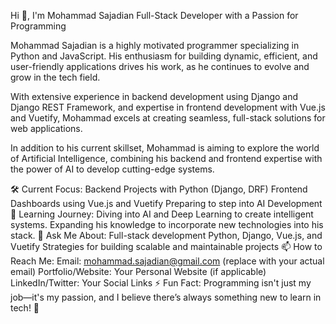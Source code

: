 Hi 👋, I'm Mohammad Sajadian
Full-Stack Developer with a Passion for Programming

Mohammad Sajadian is a highly motivated programmer specializing in Python and JavaScript. His enthusiasm for building dynamic, efficient, and user-friendly applications drives his work, as he continues to evolve and grow in the tech field.

With extensive experience in backend development using Django and Django REST Framework, and expertise in frontend development with Vue.js and Vuetify, Mohammad excels at creating seamless, full-stack solutions for web applications.

In addition to his current skillset, Mohammad is aiming to explore the world of Artificial Intelligence, combining his backend and frontend expertise with the power of AI to develop cutting-edge systems.

🛠️ Current Focus:
Backend Projects with Python (Django, DRF)
Frontend Dashboards using Vue.js and Vuetify
Preparing to step into AI Development
🌱 Learning Journey:
Diving into AI and Deep Learning to create intelligent systems.
Expanding his knowledge to incorporate new technologies into his stack.
💬 Ask Me About:
Full-stack development
Python, Django, Vue.js, and Vuetify
Strategies for building scalable and maintainable projects
📫 How to Reach Me:
Email: mohammad.sajadian@gmail.com (replace with your actual email)
Portfolio/Website: Your Personal Website (if applicable)
LinkedIn/Twitter: Your Social Links
⚡ Fun Fact:
Programming isn't just my job—it's my passion, and I believe there’s always something new to learn in tech! 🚀
<!---
mohammadsj/mohammadsj is a ✨ special ✨ repository because its `README.md` (this file) appears on your GitHub profile.
You can click the Preview link to take a look at your changes.
--->
